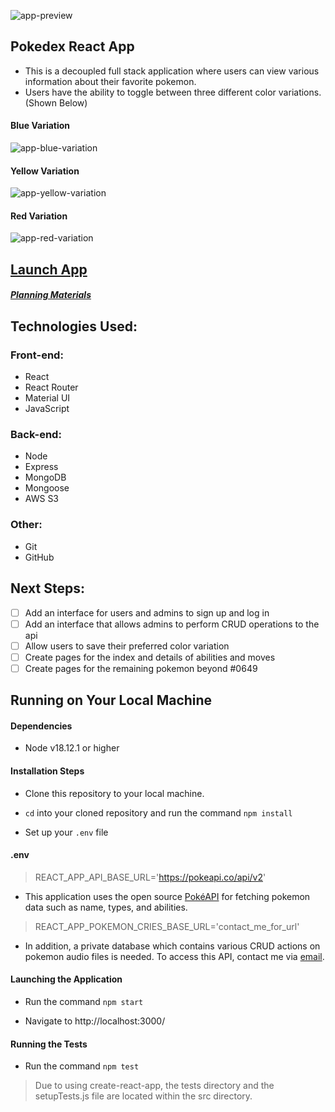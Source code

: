 ![app-preview](https://i.imgur.com/YejgQ3G.png)

## Pokedex React App

* This is a decoupled full stack application where users can view various information about their favorite pokemon.
* Users have the ability to toggle between three different color variations. (Shown Below)

#### Blue Variation
![app-blue-variation](https://i.imgur.com/ZN3NAeL.png)
#### Yellow Variation
![app-yellow-variation](https://i.imgur.com/vxL6TIS.png)
#### Red Variation
![app-red-variation](https://i.imgur.com/cqsuanQ.png)

## [Launch App](https://pokdex-react.netlify.app/)

##### [Planning Materials](https://trello.com/b/53fueOZ4/pokedex)

## Technologies Used:

### Front-end:

* React
* React Router
* Material UI
* JavaScript

### Back-end:

* Node
* Express
* MongoDB
* Mongoose
* AWS S3

### Other:

* Git
* GitHub

## Next Steps:

* [ ] Add an interface for users and admins to sign up and log in
* [ ] Add an interface that allows admins to perform CRUD operations to the api
* [ ] Allow users to save their preferred color variation
* [ ] Create pages for the index and details of abilities and moves
* [ ] Create pages for the remaining pokemon beyond #0649

## Running on Your Local Machine

#### Dependencies

* Node v18.12.1 or higher

#### Installation Steps

* Clone this repository to your local machine.

* ```cd``` into your cloned repository and run the command ```npm install```

* Set up your ```.env``` file

#### .env

> REACT_APP_API_BASE_URL='https://pokeapi.co/api/v2'

* This application uses the open source [PokéAPI](https://pokeapi.co/api/v2) for fetching pokemon data such as name, types, and abilities.

> REACT_APP_POKEMON_CRIES_BASE_URL='contact_me_for_url'

* In addition, a private database which contains various CRUD actions on pokemon audio files is needed. To access this API, contact me via [email](mailto:carlos.e.salguera@gmail.com).

#### Launching the Application

* Run the command ```npm start```

* Navigate to http://localhost:3000/

#### Running the Tests

* Run the command ```npm test```

> Due to using create-react-app, the tests directory and the setupTests.js file are located within the src directory.